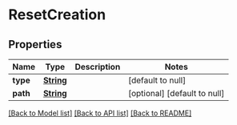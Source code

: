 # ResetCreation
## Properties

Name | Type | Description | Notes
------------ | ------------- | ------------- | -------------
**type** | [**String**](string.md) |  | [default to null]
**path** | [**String**](string.md) |  | [optional] [default to null]

[[Back to Model list]](../README.md#documentation-for-models) [[Back to API list]](../README.md#documentation-for-api-endpoints) [[Back to README]](../README.md)

